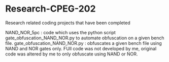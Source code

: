 # Research-CPEG-202
Research related coding projects that have been completed

NAND_NOR_5pc : code which uses the python script gate_obfuscation_NAND_NOR.py to automate obfuscation on a given bench file. 
gate_obfuscation_NAND_NOR.py : obfuscates a given bench file using NAND and NOR gates only. FUll code was not developed by me, original code was altered by me to only obfuscate using NAND or NOR.

